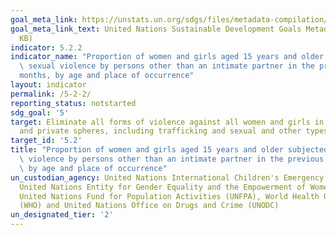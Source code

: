 ```yaml
---
goal_meta_link: https://unstats.un.org/sdgs/files/metadata-compilation/Metadata-Goal-5.pdf
goal_meta_link_text: United Nations Sustainable Development Goals Metadata (PDF 635
  KB)
indicator: 5.2.2
indicator_name: "Proportion of women and girls aged 15 years and older subjected to\
  \ sexual violence by persons other than an intimate partner in the previous 12\_\
  months, by age and place of occurrence"
layout: indicator
permalink: /5-2-2/
reporting_status: notstarted
sdg_goal: '5'
target: Eliminate all forms of violence against all women and girls in the public
  and private spheres, including trafficking and sexual and other types of exploitation
target_id: '5.2'
title: "Proportion of women and girls aged 15 years and older subjected to sexual\
  \ violence by persons other than an intimate partner in the previous 12\_months,\
  \ by age and place of occurrence"
un_custodian_agency: United Nations International Children's Emergency Fund (UNICEF),
  United Nations Entity for Gender Equality and the Empowerment of Women (UN Women),
  United Nations Fund for Population Activities (UNFPA), World Health Organization
  (WHO) and United Nations Office on Drugs and Crime (UNODC)
un_designated_tier: '2'
---
```

